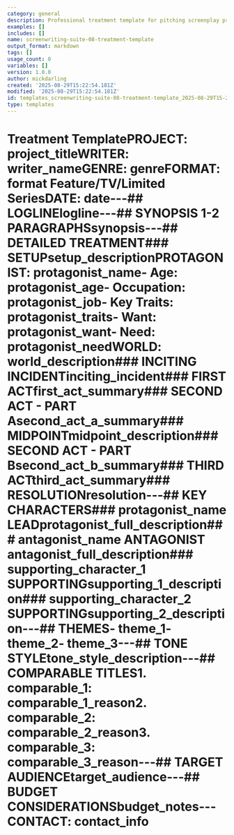 ```yaml
---
category: general
description: Professional treatment template for pitching screenplay projects to producers and executives - part of comprehensive screenwriting suite
examples: []
includes: []
name: screenwriting-suite-08-treatment-template
output_format: markdown
tags: []
usage_count: 0
variables: []
version: 1.0.0
author: mickdarling
created: '2025-08-29T15:22:54.181Z'
modified: '2025-08-29T15:22:54.181Z'
id: templates_screenwriting-suite-08-treatment-template_2025-08-29T15-22-54-417Z
type: templates
---
```



# Treatment TemplatePROJECT: project_titleWRITER: writer_nameGENRE: genreFORMAT: format Feature/TV/Limited SeriesDATE: date---## LOGLINElogline---## SYNOPSIS 1-2 PARAGRAPHSsynopsis---## DETAILED TREATMENT### SETUPsetup_descriptionPROTAGONIST: protagonist_name- Age: protagonist_age- Occupation: protagonist_job- Key Traits: protagonist_traits- Want: protagonist_want- Need: protagonist_needWORLD: world_description### INCITING INCIDENTinciting_incident### FIRST ACTfirst_act_summary### SECOND ACT - PART Asecond_act_a_summary### MIDPOINTmidpoint_description### SECOND ACT - PART Bsecond_act_b_summary### THIRD ACTthird_act_summary### RESOLUTIONresolution---## KEY CHARACTERS### protagonist_name LEADprotagonist_full_description### antagonist_name ANTAGONIST  antagonist_full_description### supporting_character_1 SUPPORTINGsupporting_1_description### supporting_character_2 SUPPORTINGsupporting_2_description---## THEMES- theme_1- theme_2- theme_3---## TONE  STYLEtone_style_description---## COMPARABLE TITLES1. comparable_1: comparable_1_reason2. comparable_2: comparable_2_reason3. comparable_3: comparable_3_reason---## TARGET AUDIENCEtarget_audience---## BUDGET CONSIDERATIONSbudget_notes---CONTACT: contact_info